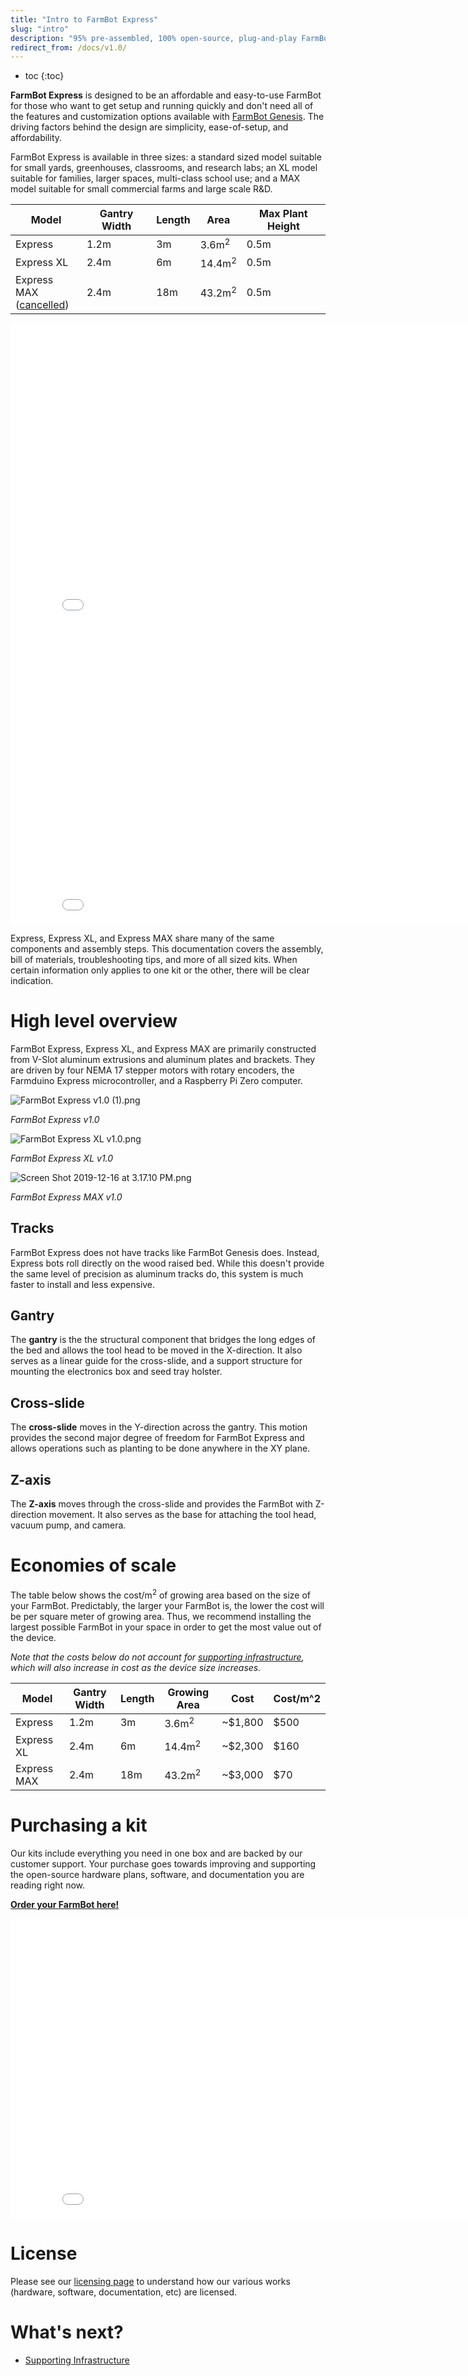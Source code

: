 ```yaml
---
title: "Intro to FarmBot Express"
slug: "intro"
description: "95% pre-assembled, 100% open-source, plug-and-play FarmBot. [Order yours here!](http://buy.farm.bot/)"
redirect_from: /docs/v1.0/
---
```


* toc
{:toc}

**FarmBot Express** is designed to be an affordable and easy-to-use FarmBot for those who want to get setup and running quickly and don't need all of the features and customization options available with [FarmBot Genesis](http://genesis.farm.bot). The driving factors behind the design are simplicity, ease-of-setup, and affordability.

FarmBot Express is available in three sizes: a standard sized model suitable for small yards, greenhouses, classrooms, and research labs; an XL model suitable for families, larger spaces, multi-class school use; and a MAX model suitable for small commercial farms and large scale R&D.

|Model                         |Gantry Width                  |Length                        |Area                          |Max Plant Height              |
|------------------------------|------------------------------|------------------------------|------------------------------|------------------------------|
|Express                       |1.2m                          |3m                            |3.6m<sup>2</sup>              |0.5m
|Express XL                    |2.4m                          |6m                            |14.4m<sup>2</sup>             |0.5m
|Express MAX<br>([cancelled](https://farm.bot/blogs/news/putting-farmbot-genesis-max-and-express-max-on-hold))|2.4m                          |18m                           |43.2m<sup>2</sup>             |0.5m



<iframe class="embedly-embed" src="//cdn.embedly.com/widgets/media.html?src=https%3A%2F%2Fwww.youtube.com%2Fembed%2F0s5GU9SWquQ%3Ffeature%3Doembed&url=http%3A%2F%2Fwww.youtube.com%2Fwatch%3Fv%3D0s5GU9SWquQ&image=https%3A%2F%2Fi.ytimg.com%2Fvi%2F0s5GU9SWquQ%2Fhqdefault.jpg&key=f2aa6fc3595946d0afc3d76cbbd25dc3&type=text%2Fhtml&schema=youtube" width="854" height="480" scrolling="no" frameborder="0" allow="autoplay; fullscreen" allowfullscreen="true"></iframe>



<iframe class="embedly-embed" src="//cdn.embedly.com/widgets/media.html?src=https%3A%2F%2Fwww.youtube.com%2Fembed%2F6XWiTzFPWWc%3Ffeature%3Doembed&url=https%3A%2F%2Fwww.youtube.com%2Fwatch%3Fv%3D6XWiTzFPWWc&image=https%3A%2F%2Fi.ytimg.com%2Fvi%2F6XWiTzFPWWc%2Fhqdefault.jpg&key=f2aa6fc3595946d0afc3d76cbbd25dc3&type=text%2Fhtml&schema=youtube" width="854" height="480" scrolling="no" frameborder="0" allow="autoplay; fullscreen" allowfullscreen="true"></iframe>

Express, Express XL, and Express MAX share many of the same components and assembly steps. This documentation covers the assembly, bill of materials, troubleshooting tips, and more of all sized kits. When certain information only applies to one kit or the other, there will be clear indication.

# High level overview
FarmBot Express, Express XL, and Express MAX are primarily constructed from V-Slot aluminum extrusions and aluminum plates and brackets. They are driven by four NEMA 17 stepper motors with rotary encoders, the Farmduino Express microcontroller, and a Raspberry Pi Zero computer.

![FarmBot Express v1.0 (1).png](_images/FarmBot_Express_v1.0_1.png)

_FarmBot Express v1.0_



![FarmBot Express XL v1.0.png](_images/FarmBot_Express_XL_v1.0.png)

_FarmBot Express XL v1.0_



![Screen Shot 2019-12-16 at 3.17.10 PM.png](_images/Screen_Shot_2019-12-16_at_3.17.10_PM.png)

_FarmBot Express MAX v1.0_

## Tracks
FarmBot Express does not have tracks like FarmBot Genesis does. Instead, Express bots roll directly on the wood raised bed. While this doesn't provide the same level of precision as aluminum tracks do, this system is much faster to install and less expensive.

## Gantry
The **gantry** is the the structural component that bridges the long edges of the bed and allows the tool head to be moved in the X-direction. It also serves as a linear guide for the cross-slide, and a support structure for mounting the electronics box and seed tray holster.

## Cross-slide
The **cross-slide** moves in the Y-direction across the gantry. This motion provides the second major degree of freedom for FarmBot Express and allows operations such as planting to be done anywhere in the XY plane.

## Z-axis
The **Z-axis** moves through the cross-slide and provides the FarmBot with Z-direction movement. It also serves as the base for attaching the tool head, vacuum pump, and camera.

# Economies of scale
The table below shows the cost/m<sup>2</sup> of growing area based on the size of your FarmBot. Predictably, the larger your FarmBot is, the lower the cost will be per square meter of growing area. Thus, we recommend installing the largest possible FarmBot in your space in order to get the most value out of the device.

*Note that the costs below do not account for [supporting infrastructure](supporting-infrastructure.md), which will also increase in cost as the device size increases.*

|Model                         |Gantry Width                  |Length                        |Growing Area                  |Cost                          |Cost/m^2                      |
|------------------------------|------------------------------|------------------------------|------------------------------|------------------------------|------------------------------|
|Express                       |1.2m                          |3m                            |3.6m<sup>2</sup>              |~$1,800                       |$500
|Express XL                    |2.4m                          |6m                            |14.4m<sup>2</sup>             |~$2,300                       |$160
|Express MAX                   |2.4m                          |18m                           |43.2m<sup>2</sup>             |~$3,000                       |$70


# Purchasing a kit
Our kits include everything you need in one box and are backed by our customer support. Your purchase goes towards improving and supporting the open-source hardware plans, software, and documentation you are reading right now.

**[Order your FarmBot here!](http://buy.farm.bot)**

<iframe class="embedly-embed" src="//cdn.embedly.com/widgets/media.html?src=https%3A%2F%2Fwww.youtube.com%2Fembed%2F_jw98qozK4s%3Ffeature%3Doembed&url=http%3A%2F%2Fwww.youtube.com%2Fwatch%3Fv%3D_jw98qozK4s&image=https%3A%2F%2Fi.ytimg.com%2Fvi%2F_jw98qozK4s%2Fhqdefault.jpg&key=02466f963b9b4bb8845a05b53d3235d7&type=text%2Fhtml&schema=youtube" width="854" height="480" scrolling="no" frameborder="0" allowfullscreen></iframe>

# License
Please see our [licensing page](https://meta.farm.bot/docs/licensing) to understand how our various works (hardware, software, documentation, etc) are licensed.



# What's next?

 * [Supporting Infrastructure](supporting-infrastructure.md)
